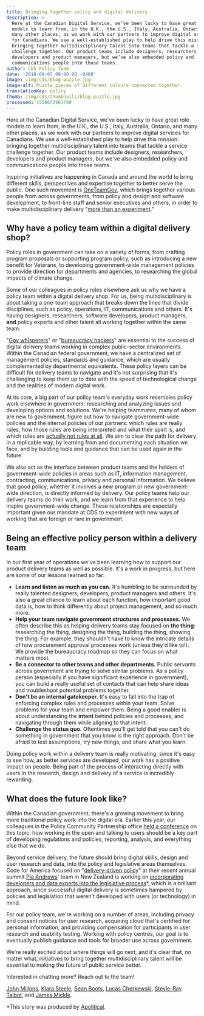 ```yaml
---
title: Bringing together policy and digital delivery
description: >-
  Here at the Canadian Digital Service, we’ve been lucky to have great role
  models to learn from, in the U.K., the U.S., Italy, Australia, Ontario, and
  many other places, as we work with our partners to improve digital services
  for Canadians. We use a well-established play to help drive this mission:
  bringing together multidisciplinary talent into teams that tackle a service
  challenge together. Our product teams include designers, researchers,
  developers and product managers, but we’ve also embedded policy and
  communications people into those teams.
author: CDS Policy Team
date: '2018-09-07 09:00:00 -0400'
image: /img/cds/blog-puzzle.jpg
image-alt: Puzzle pieces of different colours connected together.
translationKey: policy
thumb: /img/cds/thumbnails/blog-puzzle.jpg
processed: 1550672961740
---
```

Here at the Canadian Digital Service, we've been lucky to have great role models to learn from, in the U.K., the U.S., Italy, Australia, Ontario, and many other places, as we work with our partners to improve digital services for Canadians. We use a well-established play to help drive this mission: bringing together multidisciplinary talent into teams that tackle a service challenge together. Our product teams include designers, researchers, developers and product managers, but we've also embedded policy and communications people into those teams. 

Inspiring initiatives are happening in Canada and around the world to bring different skills, perspectives and expertise together to better serve the public. One such movement is [OneTeamGov](https://www.oneteamgov.uk/), which brings together various people from across governments, from policy and design and software development, to front-line staff and senior executives and others, in order to make multidisciplinary delivery "[more than an experiment](https://medium.com/@kcollingwood/what-people-told-us-government-policy-and-service-design-event-c5596b7c8953)."

## Why have a policy team within a digital delivery shop?

Policy roles in government can take on a variety of forms, from crafting program proposals or supporting program policy, such as introducing a new benefit for Veterans, to developing government-wide management policies to provide direction for departments and agencies, to researching the global impacts of climate change. 

Some of our colleagues in policy roles elsewhere ask us why we have a policy team within a digital delivery shop. For us, being multidisciplinary is about taking a one-team approach that breaks down the lines that divide disciplines, such as policy, operations, IT, communications and others. It's having designers, researchers, software developers, product managers, **and** policy experts and other talent all working together within the same team. 

"[Gov whisperers](https://twitter.com/LouiseDowne/status/990925890245808128)" or "[bureaucracy hackers](https://handbook.18f.gov/history-and-values/#hacking-bureaucracy)" are essential to the success of digital delivery teams working in complex public-sector environments. Within the Canadian federal government, we have a centralized set of management policies, standards and guidance, which are usually complemented by departmental equivalents. These policy layers can be difficult for delivery teams to navigate and it's not surprising that it's challenging to keep them up to date with the speed of technological change and the realities of modern digital work.

At its core, a big part of our policy team's everyday work resembles policy work elsewhere in government: researching and analyzing issues and developing options and solutions. We're helping teammates, many of whom are new to government, figure out how to navigate government-wide policies and the internal policies of our partners: which rules are really rules, how those rules are being interpreted and what their spirit is, and which rules are [actually not rules at all](https://www.nextgov.com/cio-briefing/2015/03/meet-digital-service-guru-whos-helping-new-recruits-navigate-federal-bureaucracy/107148/). We aim to clear the path for delivery in a replicable way, by learning from and documenting each situation we face, and by building tools and guidance that can be used again in the future. 

We also act as the interface between product teams and the holders of government-wide policies in areas such as IT, information management, contracting, communications, privacy and personal information. We believe that good policy, whether it involves a new program or new government-wide direction, is directly informed by delivery. Our policy teams help our delivery teams do their work, and we learn from that experience to help inspire government-wide change. These relationships are especially important given our mandate at CDS to experiment with new ways of working that are foreign or rare in government.

## Being an effective policy person within a delivery team

In our first year of operations we've been learning how to support our product delivery teams as well as possible. It's a work in progress, but here are some of our lessons learned so far:

*   **Learn and listen as much as you can.** It's humbling to be surrounded by really talented designers, developers, product managers and others. It's also a great chance to learn about each function, how important good data is, how to think differently about project management, and so much more.
*   **Help your team navigate government structures and processes.** We often describe this as helping delivery teams stay focused on **the thing**: researching the thing, designing the thing, building the thing, showing the thing. For example, they shouldn't have to know the intricate details of how procurement approval processes work (unless they'd like to!). We provide the bureaucracy roadmap so they can focus on what matters most.
*   **Be a connector to other teams and other departments.** Public servants across government are trying to solve similar problems. As a policy person (especially if you have significant experience in government), you can build a really useful set of contacts that can help share ideas and troubleshoot potential problems together.
*   **Don't be an internal gatekeeper.** It's easy to fall into the trap of enforcing complex rules and processes within your team. Solve problems for your team and empower them. Being a good enabler is about understanding the **intent** behind policies and processes, and navigating through them while aligning to that intent.
*   **Challenge the status quo.** Oftentimes you'll get told that you can't do something in government that you know is the right approach. Don't be afraid to test assumptions, try new things, and share what you learn.

Doing policy work within a delivery team is really motivating, since it's easy to see how, as better services are developed, our work has a positive impact on people. Being part of the process of interacting directly with users in the research, design and delivery of a service is incredibly rewarding.

## What does the future look like?

Within the Canadian government, there's a growing movement to bring more traditional policy work into the digital era. Earlier this year, our colleagues in the Policy Community Partnership office [held a conference](https://policomm-commpoli.gccollab.ca) on this topic: how working in the open and talking to users should be a key part of developing regulations and policies, reporting, analysis, and everything else that we do.

Beyond service delivery, the future should bring digital skills, design and user research and data, into the policy and legislative areas themselves. Code for America focused on "[delivery-driven policy](https://medium.com/code-for-america/delivery-driven-government-67e698c57c7b)" at their recent annual summit.[Pia Andrews](https://twitter.com/piawaugh)' team in New Zealand is working on [incorporating developers and data experts into the legislative process](https://apolitical.co/solution_article/new-zealand-explores-machine-readable-laws-to-transform-government/)*, which is a brilliant approach, since successful digital delivery is sometimes hampered by policies and legislation that weren't developed with users (or technology) in mind. 

For our policy team, we're working on a number of areas, including privacy and consent notices for user research, acquiring cloud that's certified for personal information, and providing compensation for participants in user research and usability testing. Working with policy centres, our goal is to eventually publish guidance and tools for broader use across government.

We're really excited about where things will go next, and it's clear that, no matter what, initiatives to bring together multidisciplinary talent will be essential to making the future of public service better. 

Interested in chatting more? Reach out to the team! 

[John Millons](https://twitter.com/JohnMillons), [Klara Steele](mailto:Klara.Steele@tbs-sct.gc.ca), [Sean Boots](https://twitter.com/sboots), [Lucas Cherkewski](https://twitter.com/lchski), [Stevie-Ray Talbot](https://twitter.com/StevieRayTalbot), and [James Mickle](https://twitter.com/james_mickle).

*This story was produced by [Apolitical](https://apolitical.co/).

